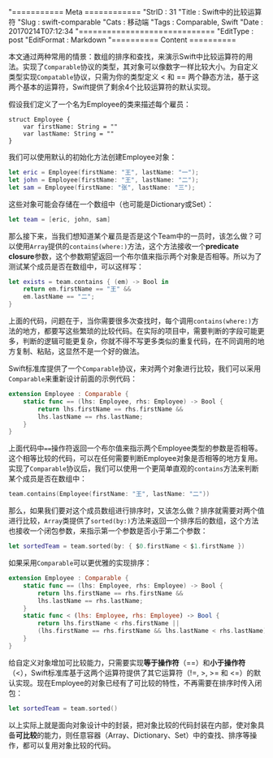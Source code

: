 "=========== Meta ============
"StrID : 31
"Title : Swift中的比较运算符
"Slug  : swift-comparable
"Cats  : 移动端
"Tags  : Comparable, Swift
"Date  : 20170214T07:12:34
"=============================
"EditType   : post
"EditFormat : Markdown
"========== Content ==========
 
本文通过两种常用的情景：数组的排序和查找，来演示Swift中比较运算符的用法。实现了`Comparable`协议的类型，其对象可以像数字一样比较大小。为自定义类型实现`Compatable`协议，只需为你的类型定义 &lt; 和 == 两个静态方法，基于这两个基本的运算符，Swift提供了剩余4个比较运算符的默认实现。

<!--more-->

假设我们定义了一个名为Employee的类来描述每个雇员：

```swfit
struct Employee {
	var firstName: String = ""
	var lastName: String = ""
}
```

我们可以使用默认的初始化方法创建Employee对象：

```swift
let eric = Employee(firstName: "王", lastName: "一");
let john = Employee(firstName: "王", lastName: "二");
let sam = Employee(firstName: "张", lastName: "三");
```

这些对象可能会存储在一个数组中（也可能是Dictionary或Set）：

```swift
let team = [eric, john, sam]
```

那么接下来，当我们想知道某个雇员是否是这个Team中的一员时，该怎么做？可以使用`Array`提供的`contains(where:)`方法，这个方法接收一个**predicate closure**参数，这个参数期望返回一个布尔值来指示两个对象是否相等。所以为了测试某个成员是否在数组中，可以这样写：

```swift
let exists = team.contains { (em) -> Bool in
	return em.firstName == "王" &&
	em.lastName == "二";
}
```

上面的代码，问题在于，当你需要很多次查找时，每个调用`contains(where:)`方法的地方，都要写这些繁琐的比较代码。在实际的项目中，需要判断的字段可能更多，判断的逻辑可能更复杂，你就不得不写更多类似的重复代码，在不同调用的地方复制、粘贴，这显然不是一个好的做法。

Swift标准库提供了一个`Comparable`协议，来对两个对象进行比较，我们可以采用`Comparable`来重新设计前面的示例代码：

```swift
extension Employee : Comparable {
	static func == (lhs: Employee, rhs: Employee) -> Bool {
		return lhs.firstName == rhs.firstName &&
		lhs.lastName == rhs.lastName;
	}
}
```

上面代码中`==`操作符返回一个布尔值来指示两个Employee类型的参数是否相等。这个相等比较的代码，可以在任何需要判断Employee对象是否相等的地方复用。实现了`Comparable`协议后，我们可以使用一个更简单直观的`contains`方法来判断某个成员是否在数组中：

```swift
team.contains(Employee(firstName: "王", lastName: "二"))
```

那么，如果我们要对这个成员数组进行排序时，又该怎么做？排序就需要对两个值进行比较，`Array`类提供了`sorted(by:)`方法来返回一个排序后的数组，这个方法也接收一个闭包参数，来指示第一个参数是否小于第二个参数：

```swift
let sortedTeam = team.sorted(by: { $0.firstName < $1.firstName })
```

如果采用`Comparable`可以更优雅的实现排序：

```swift
extension Employee : Comparable {
	static func == (lhs: Employee, rhs: Employee) -> Bool {
		return lhs.firstName == rhs.firstName &&
		lhs.lastName == rhs.lastName;
	}
	static func < (lhs: Employee, rhs: Employee) -> Bool {
		return lhs.firstName < rhs.firstName ||
		(lhs.firstName == rhs.firstName && lhs.lastName < rhs.lastName);
	}
}
```

给自定义对象增加可比较能力，只需要实现**等于操作符**（==）和**小于操作符**（&lt;），Swift标准库基于这两个运算符提供了其它运算符（!=, >, >= 和 <=）的默认实现。现在Employee的对象已经有了可比较的特性，不再需要在排序时传入闭包：

```swift
let sortedTeam = team.sorted()
```

以上实际上就是面向对象设计中的封装，把对象比较的代码封装在内部，使对象具备**可比较**的能力，则任意容器（Array、Dictionary、Set）中的查找、排序等操作，都可以复用对象比较的代码。
